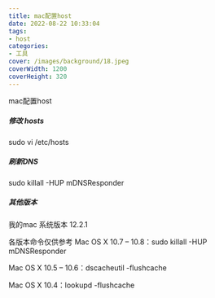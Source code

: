 ```yaml
---
title: mac配置host
date: 2022-08-22 10:33:04
tags:
- host
categories:
- 工具
cover: /images/background/18.jpeg
coverWidth: 1200
coverHeight: 320
---
```


mac配置host

<!-- more -->

##### 修改 hosts

sudo vi /etc/hosts

##### 刷新DNS

sudo killall -HUP mDNSResponder

##### 其他版本

我的mac 系统版本 12.2.1

各版本命令仅供参考
Mac OS X 10.7 – 10.8：sudo killall -HUP mDNSResponder

Mac OS X 10.5 – 10.6：dscacheutil -flushcache

Mac OS X 10.4：lookupd -flushcache

